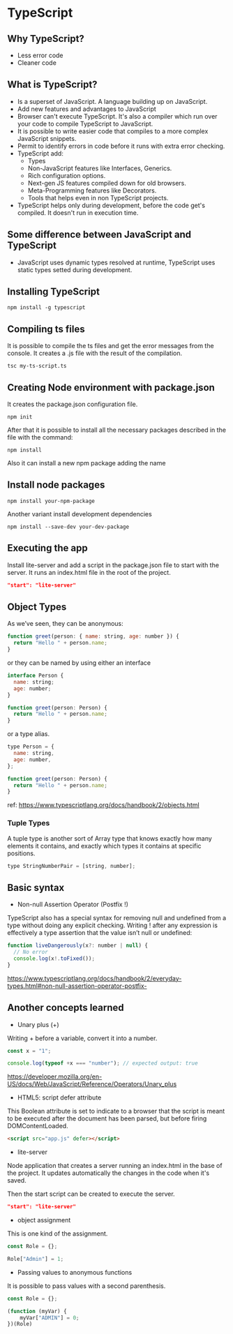 # TypeScript

## Why TypeScript?

- Less error code
- Cleaner code

## What is TypeScript?

- Is a superset of JavaScript. A language building up on JavaScript.
- Add new features and advantages to JavaScript
- Browser can't execute TypeScript. It's also a compiler which run over your code to compile TypeScript to JavaScript.
- It is possible to write easier code that compiles to a more complex JavaScript snippets.
- Permit to identify errors in code before it runs with extra error checking.
- TypeScript add:
  - Types
  - Non-JavaScript features like Interfaces, Generics.
  - Rich configuration options.
  - Next-gen JS features compiled down for old browsers.
  - Meta-Programming features like Decorators.
  - Tools that helps even in non TypeScript projects.
- TypeScript helps only during development, before the code get's compiled. It doesn't run in execution time.

## Some difference between JavaScript and TypeScript

- JavaScript uses dynamic types resolved at runtime, TypeScript uses static types setted during development.

## Installing TypeScript

```console
npm install -g typescript
```

## Compiling ts files

It is possible to compile the ts files and get the error messages from the console. It creates a .js file with the result of the compilation.

```console
tsc my-ts-script.ts
```

## Creating Node environment with package.json

It creates the package.json configuration file.

```console
npm init
```

After that it is possible to install all the necessary packages described in the file with the command:

```console
npm install
```

Also it can install a new npm package adding the name

## Install node packages

```console
npm install your-npm-package
```

Another variant install development dependencies

```console
npm install --save-dev your-dev-package
```

## Executing the app

Install lite-server and add a script in the package.json file to start with the server. It runs an index.html file in the root of the project.

```json
"start": "lite-server"
```

## Object Types

As we’ve seen, they can be anonymous:

```js
function greet(person: { name: string, age: number }) {
  return "Hello " + person.name;
}
```

or they can be named by using either an interface

```js
interface Person {
  name: string;
  age: number;
}

function greet(person: Person) {
  return "Hello " + person.name;
}
```

or a type alias.

```js
type Person = {
  name: string,
  age: number,
};

function greet(person: Person) {
  return "Hello " + person.name;
}
```

ref: <https://www.typescriptlang.org/docs/handbook/2/objects.html>

### Tuple Types

A tuple type is another sort of Array type that knows exactly how many elements it contains, and exactly which types it contains at specific positions.

```js
type StringNumberPair = [string, number];
```

## Basic syntax

- Non-null Assertion Operator (Postfix !)

TypeScript also has a special syntax for removing null and undefined from a type without doing any explicit checking. Writing ! after any expression is effectively a type assertion that the value isn’t null or undefined:

```js
function liveDangerously(x?: number | null) {
  // No error
  console.log(x!.toFixed());
}
```

<https://www.typescriptlang.org/docs/handbook/2/everyday-types.html#non-null-assertion-operator-postfix->

## Another concepts learned

- Unary plus (+)

Writing + before a variable, convert it into a number.

```js
const x = "1";

console.log(typeof +x === "number"); // expected output: true
```

<https://developer.mozilla.org/en-US/docs/Web/JavaScript/Reference/Operators/Unary_plus>

- HTML5: script defer attribute

This Boolean attribute is set to indicate to a browser that the script is meant to be executed after the document has been parsed, but before firing DOMContentLoaded.

```html
<script src="app.js" defer></script>
```

- lite-server

Node application that creates a server running an index.html in the base of the project. It updates automatically the changes in the code when it's saved.

Then the start script can be created to execute the server.

```json
"start": "lite-server"
```

- object assignment

This is one kind of the assignment.

```js
const Role = {};

Role["Admin"] = 1;
```

- Passing values to anonymous functions

It is possible to pass values with a second parenthesis.

```js
const Role = {};

(function (myVar) {
    myVar["ADMIN"] = 0;
})(Role)
```

